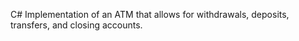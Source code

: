 C# Implementation of an ATM that allows for withdrawals, deposits, transfers, and closing accounts.
